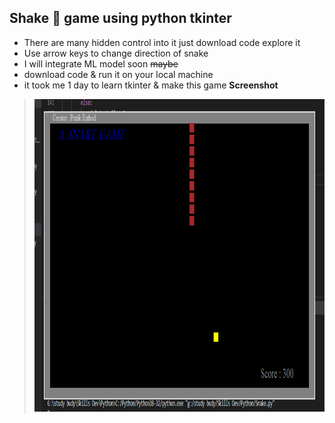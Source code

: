 ## Shake 🐍 game using python tkinter

 - There are many hidden control into it just download code explore it 
 - Use arrow keys to change direction of snake 
 - I will integrate ML model soon ~~maybe~~
 - download code & run it on your local machine 
 - it took me  1 day to learn tkinter & make this game 
**Screenshot**
><img src="snake/Screenshot.png" height="500" width="800" />

